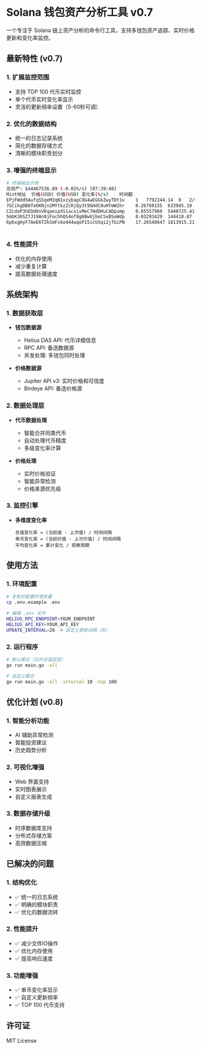 # Solana 钱包资产分析工具 v0.7

一个专注于 Solana 链上资产分析的命令行工具，支持多钱包资产追踪、实时价格更新和变化率监控。

## 最新特性 (v0.7)

### 1. 扩展监控范围
- 支持 TOP 100 代币实时监控
- 单个代币实时变化率显示
- 灵活的更新频率设置（5-60秒可调）

### 2. 优化的数据结构
- 统一的日志记录系统
- 简化的数据存储方式
- 清晰的模块职责划分

### 3. 增强的终端显示
```bash
# 终端输出示例
总资产: $44467536.89 (-0.01%/s) [07:39:40]
Mint地址	价格(USD)	价值(USD)	变化率(%/s)	时间戳
EPjFWdd5AufqSSqeM2qN1xzybapC8G4wEGGkZwyTDt1v	1	7792244.14	0	2/17/2025 14:28
7GCihgDB8fe6KNjn2MYtkzZcRjQy3t9GHdC8uHYmW2hr	0.26768155	633945.19	-0.01	2/17/2025 14:28
CZcdoP3hEDd8sVKqaeipXS1acxivMeC7WdDHuCADpump	0.65557969	5440725.41	0	2/17/2025 14:28
5mbK36SZ7J19An8jFochhQS4of8g6BwUjbeCSxBSoWdp	0.03293429	144418.87	0.05	2/17/2025 14:28
6p6xgHyF7AeE6TZkSmFsko444wqoP15icUSqi2jfGiPN	17.26540647	1813915.21	0	2/17/2025 14:28



```

### 4. 性能提升
- 优化的内存使用
- 减少重复计算
- 提高数据处理速度

## 系统架构

### 1. 数据获取层
- **钱包数据源**
  - Helius DAS API: 代币详细信息
  - RPC API: 备选数据源
  - 并发处理: 多钱包同时处理

- **价格数据源**
  - Jupiter API v3: 实时价格和可信度
  - Birdeye API: 备选价格源

### 2. 数据处理层
- **代币数据处理**
  - 智能合并同类代币
  - 自动处理代币精度
  - 多级变化率计算

- **价格处理**
  - 实时价格验证
  - 智能异常检测
  - 价格来源优先级

### 3. 监控引擎
- **多维度变化率**
  ```
  总值变化率 = (当前值 - 上次值) / 时间间隔
  单币变化率 = (当前价值 - 上次价值) / 时间间隔
  平均变化率 = 累计变化 / 观察周期
  ```

## 使用方法

### 1. 环境配置
```bash
# 复制并配置环境变量
cp .env.example .env

# 编辑 .env 文件
HELIUS_RPC_ENDPOINT=YOUR_ENDPOINT
HELIUS_API_KEY=YOUR_API_KEY
UPDATE_INTERVAL=20  # 自定义更新间隔（秒）
```

### 2. 运行程序
```bash
# 默认模式（实时总值监控）
go run main.go -all

# 自定义模式
go run main.go -all -interval 10 -top 100
```

## 优化计划 (v0.8)

### 1. 智能分析功能
- AI 辅助异常检测
- 智能投资建议
- 历史趋势分析

### 2. 可视化增强
- Web 界面支持
- 实时图表展示
- 自定义报表生成

### 3. 数据存储升级
- 时序数据库支持
- 分布式存储方案
- 高效数据压缩

## 已解决的问题

### 1. 结构优化
- ✅ 统一的日志系统
- ✅ 明确的模块职责
- ✅ 优化的数据流转

### 2. 性能提升
- ✅ 减少文件IO操作
- ✅ 优化内存使用
- ✅ 提高响应速度

### 3. 功能增强
- ✅ 单币变化率显示
- ✅ 自定义更新频率
- ✅ TOP 100 代币支持


## 许可证

MIT License 
